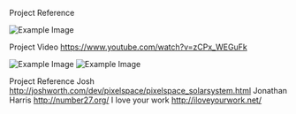 Project Reference

![Example Image](http://feng-yuting.com/wp-content/uploads/2014/02/vlcsnap-2014-02-03-11h50m53s126.png "Example Image")

Project Video
https://www.youtube.com/watch?v=zCPx_WEGuFk

![Example Image](http://feng-yuting.com/wp-content/uploads/2014/03/302_332014_221649.gif "Example Image")
![Example Image](http://feng-yuting.com/wp-content/uploads/2014/03/1981778_10152248302757980_1527369805_n.jpg "Example Image")


Project Reference
Josh
http://joshworth.com/dev/pixelspace/pixelspace_solarsystem.html
Jonathan Harris
http://number27.org/
I love your work
http://iloveyourwork.net/



